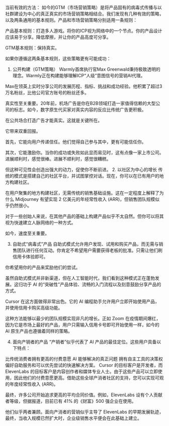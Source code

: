 当前有效的方法：
如今的GTM（市场营销策略）是将产品固有的病毒式传播与以社群建设为中心的真正真实的市场营销策略相结合。我们发现有几种有效的策略，以及两条通用的基本规则。产品和市场营销策略分别适用一条规则：

产品基本规则：打造多人游戏。将你的ICP视为网络中的一个节点。你的产品设计应该易于分享。降低摩擦，并让你的产品高度可分享。

GTM基本规则：保持真实。

如果你遵循这两条基本规则，这些策略更有可能成功：

1. 公开构建（GTM策略）
Warmly首席执行官Max Greenwald秉持极致透明的理念。Warmly正在构建能够理解ICP“人级”意图信号的营销AI代理。

Max在领英上实时分享公司的发展历程、指标、挑战和成功经验。他积累了超过3万名粉丝，比他公司官方账号的粉丝还多。

真实性至关重要。20年前，机场广告是你在B2B领域打造一家值得信赖的大型公司的标志。如今，数字原生代买家对真实内容的反应比传统广告更积极。

在公共场合打造广告才能真实。这就是关键所在。

它带来双重回报。

首先，它能向用户传递信任。他们觉得自己参与其中，更有可能信任你。

其次，它能激励你。当你的成功或失败如此显而易见时，这有点像一家上市公司。进展顺利时，感觉很棒。进展不顺利时，感觉很糟糕。

但这种可见性会创造出强大的动力，促使你不断前进。
2. 以社区为中心的增长
传统的模式是搭建自己的社区平台，并试图掌控对话。现在，你可以在已有用户的地方构建社区。

在用户聚集的地方构建社区，无需传统的销售基础设施。这在一定程度上解释了为什么 Midjourney 有望实现 2 亿美元的年经常性收入 (ARR)，但销售团队规模似乎仍然很小。

对于一些创始人来说，在其他产品的基础上构建产品似乎不太自然。但你可以将其视为快速建立人脉网络的一种方式。

如今，速度至关重要。

3. 自助式“病毒式”产品
自助式模式允许用户发现、试用和购买产品，而无需与销售团队进行任何互动。你肯定不希望用户需要获得老板的批准。只需让他们刷信用卡体验即可。

你希望用你的产品来奖励他们的尝试。

虽然自助式模式并非新渠道，但在人工智能时代，我们看到这种模式正在蓬勃发展。这归功于 AI 的“突破性”产品体验、流畅的入门流程以及刻意鼓励分享产品的方式。

Cursor 在这方面做得非常出色。它的 AI 编程助手允许用户立即开始使用产品，并使用信用卡购买高级功能。

这种方法能够以最少的团队规模实现非凡的增长。正如 Zoom 在疫情期间爆红，因为它是市场上最好的产品，用户只需输入信用卡号即可开始使用一样，如今的 AI 原生产品也遵循着同样的策略。

4. 面向产销者的产品
“产销者”似乎代表了 AI 产品的最佳定位。这些用户具备以下特点：

比传统消费者拥有更高的付费意愿
AI 能够解决的真正问题
拥有自主工具的决策权
偏好自助服务和可以优先尝试的快速解决方案。
Cursor 的目标客户是开发者，而 ElevenLabs 的目标客户是内容创作者和媒体专业人士。由于这些产品可以立即使用，因此他们的付费意愿更高。借助这些全球产消者社区的支持，您可以实现可观的年度经常性收入 (ARR)。

最终，许多公司开始追求更高的平均合同价值。例如，ElevenLabs 设有个人贡献者等级，但据报道，目前已有 41% 的《财富》500 强企业在使用。

他们似乎两者兼顾。面向产消者的营销似乎主导了 ElevenLabs 的早期发展轨迹，最终，当收入规模已然扩大时，企业级销售水平便会在此基础上建立。
